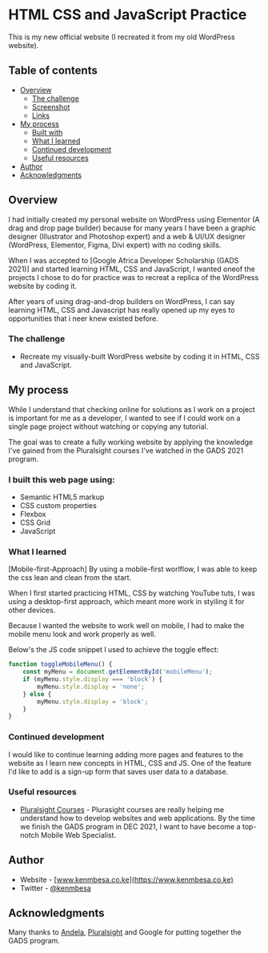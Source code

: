 # HTML CSS and JavaScript Practice

This is my new official website (I recreated it from my old WordPress website).

## Table of contents
- [Overview](#overview)
  - [The challenge](#the-challenge)
  - [Screenshot](#screenshot)
  - [Links](#links)
- [My process](#my-process)
  - [Built with](#built-with)
  - [What I learned](#what-i-learned)
  - [Continued development](#continued-development)
  - [Useful resources](#useful-resources)
- [Author](#author)
- [Acknowledgments](#acknowledgments)


## Overview
I had initially created my personal website on WordPress using Elementor (A drag and drop page builder) because for many years I have been a graphic designer (Illustrator and Photoshop expert) and a web & UI/UX designer (WordPress, Elementor, Figma, Divi expert) with no coding skills.

When I was accepted to [Google Africa Developer Scholarship (GADS 2021)] and started learning HTML, CSS and JavaScript, I wanted oneof the projects I chose to do for practice was to recreat a replica of the WordPress website by coding it.

After years of using drag-and-drop builders on WordPress, I can say learning HTML, CSS and Javascript has really opened up my eyes to opportunities that i neer knew existed before.


### The challenge
- Recreate my visually-built WordPress website by coding it in HTML, CSS and JavaScript.
<!-- - After creating it, I wanted to make it my official website by hosting it on GitHub. That means I will no longer continue working on the WordPress version of the website. This website is now where to find me. -->


<!-- ### Screenshot
I took screenshots of the web page and added them to the `/the-web-page-screenshots` folder. 
[Here's a screenshot of the website on mobile screens](./my-final-results/desktop-result.png)
[Here's a screenshot of the website on tablet screens](./my-final-results/mobile-result.png)
[Here's a screenshot of the website on desktop screens](./my-final-results/tablet-result.png) -->

<!-- 
### Links to the original and new websites
- Original WordPress URL: [Add solution URL here](https://your-solution-url.com)
- The new live site URL on GitHub: [Add live site URL here](https://your-live-site-url.com) -->


## My process
While I understand that checking online for solutions as I work on a project is important for me as a developer, I wanted to see if I could work on a single page project without watching or copying any tutorial.

The goal was to create a fully working website by applying the knowledge I've gained from the Pluralsight courses I've watched in the GADS 2021 program.


### I built this web page using:
- Semantic HTML5 markup
- CSS custom properties
- Flexbox
- CSS Grid
- JavaScript


### What I learned
[Mobile-first-Approach]
By using a mobile-first worlflow, I was able to keep the css lean and clean from the start. 

When I first started practicing HTML, CSS by watching YouTube tuts, I was using a desktop-first approach, which meant more work in styiling it for other devices. 

Because I wanted the website to work well on mobile, I had to make the mobile menu look and work properly as well.

Below's the JS code snippet I used to achieve the toggle effect:

```JavaScript
function toggleMobileMenu() {
    const myMenu = document.getElementById('mobileMenu');
    if (myMenu.style.display === 'block') {
        myMenu.style.display = 'none';
    } else {
        myMenu.style.display = 'block';
    }
}
```

### Continued development
I would like to continue learning adding more pages and features to the website as I learn new concepts in HTML, CSS and JS. One of the feature I'd like to add is a sign-up form that saves user data to a database.


### Useful resources
- [Pluralsight Courses](https://www.pluralsight.com) - 
Plurasight courses are really helping me understand how to develop websites and web applications. By the time we finish the GADS program in DEC 2021, I want to have become a top-notch Mobile Web Specialist.


## Author
- Website - [www.kenmbesa.co.ke](https://www.kenmbesa.co.ke)
- Twitter - [@kenmbesa](https://www.twitter.com/kenmbesa)


## Acknowledgments
Many thanks to [Andela](https://www.andela.com), [Pluralsight](https://www.pluralsight.com) and Google for putting together the GADS program. 

